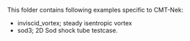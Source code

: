 This folder contains following examples specific to CMT-Nek:
* inviscid_vortex; steady isentropic vortex
* sod3;            2D Sod shock tube testcase.
